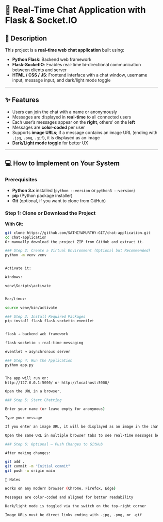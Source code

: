 # 🚀 Real-Time Chat Application with Flask & Socket.IO

## 📖 Description

This project is a **real-time web chat application** built using:

- **Python Flask**: Backend web framework  
- **Flask-SocketIO**: Enables real-time bi-directional communication between clients and server  
- **HTML / CSS / JS**: Frontend interface with a chat window, username input, message input, and dark/light mode toggle  

---

## ✨ Features

- Users can join the chat with a name or anonymously  
- Messages are displayed in **real-time** to all connected users  
- Each user’s messages appear on the **right**, others’ on the **left**  
- Messages are **color-coded** per user  
- Supports **image URLs**; if a message contains an image URL (ending with `.jpg`, `.png`, `.gif`), it is displayed as an image  
- **Dark/Light mode toggle** for better UX  

---

## 💻 How to Implement on Your System

### Prerequisites

- **Python 3.x** installed (`python --version` or `python3 --version`)  
- **pip** (Python package installer)  
- **Git** (optional, if you want to clone from GitHub)  

### Step 1: Clone or Download the Project

**With Git:**

```bash
git clone https://github.com/SATHIYAMURTHY-GIT/chat-application.git
cd chat-application
Or manually download the project ZIP from GitHub and extract it.

### Step 2: Create a Virtual Environment (Optional but Recommended)
python -m venv venv


Activate it:

Windows:

venv\Scripts\activate


Mac/Linux:

source venv/bin/activate

### Step 3: Install Required Packages
pip install flask flask-socketio eventlet


flask → backend web framework

flask-socketio → real-time messaging

eventlet → asynchronous server

### Step 4: Run the Application
python app.py


The app will run on:
http://127.0.0.1:5000/ or http://localhost:5000/

Open the URL in a browser.

### Step 5: Start Chatting

Enter your name (or leave empty for anonymous)

Type your message

If you enter an image URL, it will be displayed as an image in the chat

Open the same URL in multiple browser tabs to see real-time messages between users

### Step 6: Optional – Push Changes to GitHub

After making changes:

git add .
git commit -m "Initial commit"
git push -u origin main

📝 Notes

Works on any modern browser (Chrome, Firefox, Edge)

Messages are color-coded and aligned for better readability

Dark/light mode is toggled via the switch on the top-right corner

Image URLs must be direct links ending with .jpg, .png, or .gif
